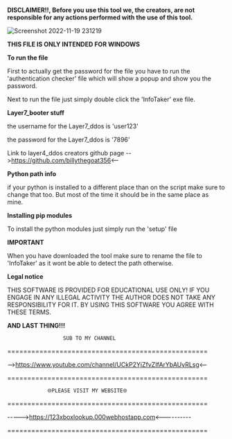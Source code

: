 **DISCLAIMER!!, Before you use this tool we, the creators, are not responsible for any actions performed with the use of this tool.**

![Screenshot 2022-11-19 231219](https://user-images.githubusercontent.com/117538886/202875157-b39f225f-5850-4d5d-9787-207a13229d22.jpg)

**THIS FILE IS ONLY INTENDED FOR WINDOWS**

**To run the file**

First to actually get the password for the file you have to run the 'authentication checker' file which will show a
popup and show you the password.

Next to run the file just simply double click the 'InfoTaker' exe file.

**Layer7_booter stuff**

the username for the Layer7_ddos is 'user123'

the password for the Layer7_ddos is '7896'

Link to layer4_ddos creators github page
-->https://github.com/billythegoat356<--

**Python path info**

if your python is installed to a different place than on the script make sure to change that too. But most of the time it should be in the same place as mine.

**Installing pip modules**

To install the python modules just simply run the 'setup' file

**IMPORTANT**

When you have downloaded the tool make sure to rename the file to 'InfoTaker' as it wont be able to detect the path otherwise.

**Legal notice**

THIS SOFTWARE IS PROVIDED FOR EDUCATIONAL USE ONLY! IF YOU ENGAGE IN ANY ILLEGAL ACTIVITY THE AUTHOR DOES NOT TAKE ANY RESPONSIBILITY FOR IT. BY USING THIS SOFTWARE YOU AGREE WITH THESE TERMS.

**AND LAST THING!!!**

                      SUB TO MY CHANNEL
==================================================

-->https://www.youtube.com/channel/UCkP2YjZfvZIfArYbAUyRLsg<--

==================================================

                 🌐PLEASE VISIT MY WEBSITE🌐
==================================================

----->https://123xboxlookup.000webhostapp.com<----------

==================================================

